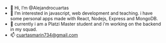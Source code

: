 - 👋 Hi, I’m @Alejandrocuartas
- 👀 I’m interested in javascript, web development and teaching. i have some personal apps made with React, Nodejs, Express and MongoDB.
- 🌱 currently i am a Platzi Master student and i'm working on the backend in my squad.
- 📫 cuartasmarin734@gmail.com

<!---
Alejandrocuartas/Alejandrocuartas is a ✨ special ✨ repository because its `README.md` (this file) appears on your GitHub profile.
You can click the Preview link to take a look at your changes.
--->
